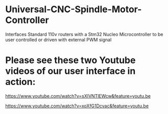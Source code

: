 # Universal-CNC-Spindle-Motor-Controller
Interfaces Standard 110v routers with a Stm32 Nucleo Microcontroller to be user controlled or driven with external PWM signal

# Please see these two Youtube videos of our user interface in action:

https://www.youtube.com/watch?v=sXIVNTlEWcw&feature=youtu.be

https://www.youtube.com/watch?v=xoXfG1Dcvac&feature=youtu.be

